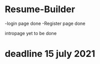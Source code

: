 # Resume-Builder

-login page done
-Register page done

intropage yet to be done

# deadline 15 july 2021